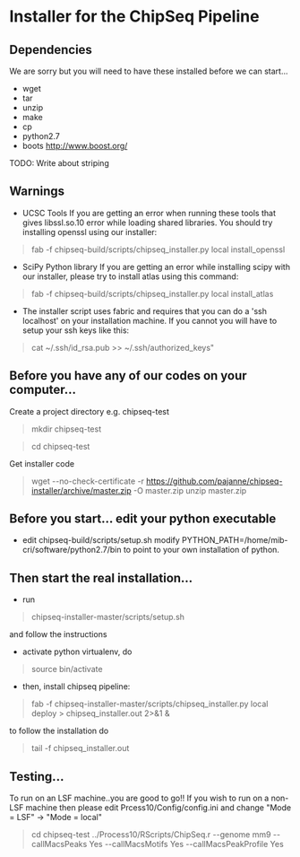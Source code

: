 Installer for the ChipSeq Pipeline
==================================

Dependencies
--------------------------------------------------------------------------------

We are sorry but you will need to have these installed before we can start...
- wget 
- tar 
- unzip 
- make 
- cp 
- python2.7
- boots http://www.boost.org/

TODO: Write about striping

Warnings
--------------------------------------------------------------------------------

- UCSC Tools
If you are getting an error when running these tools that gives libssl.so.10 
error while loading shared libraries. You should try installing openssl using 
our installer:
> fab -f chipseq-build/scripts/chipseq_installer.py local install_openssl

- SciPy Python library
If you are getting an error while installing scipy with our installer, please
try to install atlas using this command:
>  fab -f chipseq-build/scripts/chipseq_installer.py local install_atlas

- The installer script uses fabric and requires that you can do a 
'ssh localhost' on your installation machine. 
If you cannot you will have to setup your ssh keys like this:
> cat ~/.ssh/id_rsa.pub >> ~/.ssh/authorized_keys"

Before you have any of our codes on your computer...
--------------------------------------------------------------------------------

Create a project directory e.g. chipseq-test
> mkdir chipseq-test

> cd chipseq-test

Get installer code
> wget --no-check-certificate -r https://github.com/pajanne/chipseq-installer/archive/master.zip -O master.zip
> unzip master.zip 

Before you start... edit your python executable
--------------------------------------------------------------------------------

- edit chipseq-build/scripts/setup.sh
modify PYTHON_PATH=/home/mib-cri/software/python2.7/bin
to point to your own installation of python.

Then start the real installation...
--------------------------------------------------------------------------------

- run
> chipseq-installer-master/scripts/setup.sh

and follow the instructions

- activate python virtualenv, do
> source bin/activate

- then, install chipseq pipeline:
> fab -f chipseq-installer-master/scripts/chipseq_installer.py local deploy > chipseq_installer.out 2>&1 &

to follow the installation do
> tail -f chipseq_installer.out

Testing...
--------------------------------------------------------------------------------
To run on an LSF machine..you are good to go!!
If you wish to run on a non-LSF machine then please edit Prcess10/Config/config.ini and change "Mode = LSF" -> "Mode = local"

> cd chipseq-test
> ../Process10/RScripts/ChipSeq.r --genome mm9 --callMacsPeaks Yes --callMacsMotifs Yes --callMacsPeakProfile Yes


